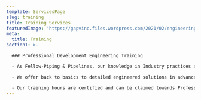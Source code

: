```yaml
---
template: ServicesPage
slug: training
title: Training Services
featuredImage: 'https://gapvinc.files.wordpress.com/2021/02/engineering-sevices.png?'
meta:
  title: Training
section1: >-

  ### Professional Development Engineering Training

  - As Fellow-Piping & Pipelines, our knowledge in Industry practices and codes meets or exceeds with our peer group and have experience in offering trainings that are supported by industry experts in most applications. Our training courses are tailored to audience such as engineers, technicians, operations, reliability, EHS, HSE and management.

  - We offer back to basics to detailed engineered solutions in advanced understanding. For example, Fugitive Emissions, Methane Emissions Management, Double Block and Bleed & Double Isolation and Bleed, training can be provided at your facility, off-site or live online.

  - Our training hours are certified and can be claimed towards Professional Engineering Development credits.
---
```


